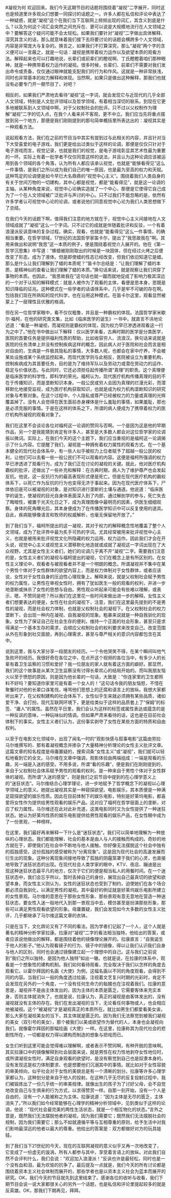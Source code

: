 #凝视为何
欢迎回来。我们今天这期节目的话题将围绕着“凝视”二字展开，同时这也是频道里许多观众们想要一同探讨的话题之一。许多人都在私信和评论中表达了一种疑惑，就是“凝视”这个在我们当下互联网上频频出现的词汇，其含义到底是什么？以及为何这个词汇会突然之间充斥在、更可以说是大规模地流行在人文领域之中？要解答这个疑问可能不会太轻松。如果我们要针对“凝视”二字做出具体解释、深究其含义的话，那么就意味着我们接下去将要讨论的话题会横跨多个人文领域，内容是非常庞大与复杂的。换言之，如果我们不打算深究，那么“凝视”两个字的含义便可以一言蔽之，就是一句话：凝视是携带着权力运作以及欲望本质的观看方法。解释起来也可以打趣地说，长辈们或前辈们的瞪视啊、丁氏瞪瞪着咱们那种眼神，就是一种携带着权力运作的凝视。很多时候，长辈们、前辈们不需要对我们发出命令或责备，仅仅通过眼神就能支配我们的行为和作风。这就是一种非常肤浅，同时也非常基本的权力解释和体现。当然啊，如果只是做出这种解释，那我们也就没有必要专门开一期节目了，对吧？

相反的，如果我们严肃地去看待“凝视”这一字词，就会发现它与近现代的几乎全部人文领域，特别是人文批评领域以及哲学领域，有着相当深切的联系。到现在它更多地被联系到人文领域中啊，对于父权制社会的批评。只不过以父权制作为理解“凝视”二字的切入点，在我个人看来并不客观，更不中立。我们应当先将重点摆放到另一个地方，那便是我们刚刚提到的那句简单概括里所表达出的：凝视其实是一种观看方法。

说起观看方法，我们在之前的节目当中其实有提到过与此相关的内容，并且针对当下大受喜爱的电子游戏，我们更是给出过类似于这样的论调，那便是仅仅只针对于电子游戏而言，视觉记录，也就是我们的视觉，是电子游戏彰显其艺术性最为重要的一环。实际上有着一批学者不仅仅同意这样的说法，并且认为这种论调应该被运用到各个领域的各个角落，认为所有人都应该承认视觉，也就是“能够看得见”这么一件事情，是我们之所以成为我们自己的唯一原因，也是最为至高的权力和天赋。这种笃定的论调便是如今早已大名鼎鼎的“视觉中心主义”。围绕着我们人类自身的有关于世间万物的一切建构，其中心都是视觉，都是“能看得见”，就是这一论调的主轴。从某种角度来说，视觉中心论确实造就了一个中心，那便是它使得它自己成为了一个在人文领域被广泛批评与声讨的中心。只不过我们不能忽略的是，依然有许多学者认可视觉中心论的论调，或者说他们同意视觉中心论为我们人类思想做下了总结。

在我们今天的话题下啊，值得我们注意的地方就在于，视觉中心主义间接地在人文领域成就了“凝视”这么一个字词。只不过它的成就是伴随着批评和反驳，一个有着浪漫派反讽意味的复杂过程。确实，观看，也就是“能看得见”这么一件事情，的确相当重要。在哲学领域，17世纪的法国哲学家笛卡尔，提出了“我思故我在”啊。其用来做出和说明“我思”这一本质的例子，便是围绕着视觉介入展开的。他在《第一哲学沉思集》中写道：“蜂蜡被刚刚取出的时候是一块固体，但在经过火烤之后便改变了形态，成为了液体。但是即使蜡的性态已经改变，但我们依旧知道它是蜡。那么是什么让我们理解到了蜡的本质呢？”笛卡尔总结是：“让我们理解了蜡的本质，是精神似的查看让我们理解了蜡的本质。”换句话来说，就是观察让我们洞穿了事物的本质。也因此，“我思故我在”这句话也就一蹴而就地促成了影响力极其深远的一个对于认知的解释模式：就是人被作为了观看的主体，看便是思本身，思既是知识降临的征兆。这种模式在一些学者的话语体系中，几乎是牢不可破的存在啊。包括我们现在所熟知的现代科学，也在沿用这种模式。在笛卡尔这里，观看显然被蒙上了一层理性且优雅的格调。

但在另一位哲学家眼中，看不仅仅粗鲁，并且是一种霸权的体现。法国哲学家米歇尔·福柯，在他的研究类文集，比如《临床医学的诞生》一书中，就直言不讳地论述道：“看是一种凝视，而凝视则是霸权的体现，因为权力早已渗透进观看这一行为之中了。”他在书中做出以下解释：仅以医学来看，古典时期的医学是分类医学，医院的首要任务是提供福利性质的帮助，比如收容穷人、流浪汉。换句话来说就是医院的任务清单上并没有控制疾病这样的概念。因此病人对于医院和社会而言是相对自由的，生病是一件极其隐私的事情，大多数人呢，也都会在家中疗养，不会被某处设施或某个系统监控起来。而现代医学则与此相反，医院被设立为重要机构，控制疾病成为其首要任务，目的是为了维持军队以及劳动力或潜在劳动力的运作、稳定与价值状态。与此同时，它还必须担任起传播所谓“真理”的职责。这个真理便是临床医学的科学性，即科学的荣光。福柯认为，现代医疗机构传播真理的目的不在于传播知识，而是垄断知识本身。一般公民或穷人会因为真理的烂漫光彩，而潜移默化地接受监视，成为医疗机构获取知识，也就是成为权力机构垄断知识的研究对象与考察对象。在这个过程中，个人隐私或尊严已经被权力的力量或真理的光辉覆盖掉了。没有人会觉得在医生面前赤身裸体是什么羞耻的事情，如果羞耻，那也是必须克服的事情。于是在这样的体系之下，所谓的病人便成为了携带着权力的医疗机构所凝视的观看对象了。

我们在这里不会谈论各位对福柯这一论调的赞同与否啊。一个是因为这是他的早期作品，另一个是我能猜到肯定有许多人，甚至是大多数人都会对这位哲学家的论调报以微词。实际上，在我们今天的这个主题下，我们应当重视的是福柯这一论调揭示了什么内容。它提醒了我们，凝视是一种拥有着权力属性的观看方式。在一个基本健全的现代社会体系中，有一些人似乎被权力上位者赋予了超越一般公民的权利，让他们可以去看一些一般公民们不可以观看的内容。这便是福柯所强调的权力早已渗透进了观看行为，成为了我们正在讨论的凝视的关键。就此，他对医疗机构霸权的批评，还做出了一些补充和解释：在古典时期，病人为了维护尊严也会发起反抗。他说，这一反抗行为的最高表现形式便是死亡。但是在现代医疗机构的霸权体系下，以死亡作为反抗的行为也变得无济于事起来。因为在现代医疗体系下，尸体依旧是可以被凝视的对象，是对知识进行垄断的土壤与通道。他说道：“临床医学的诞生，使凝视的目光自身体表面深入到了内部，通过解剖学的参与，死亡失去了晦暗性，被置于光天化日之下，成为真理图像中最明亮的因素，供医生细细观察。身体的死角曝光后，其本身便成为了在传播医学知识中可以反复使用的道具。自此，疾病能够像语言和牧师的权威解析，也毫无保留地开放了。”

到了我们当下，福柯所提出的这一凝视，其对于权力的解释概念性地覆盖了整个人文领域，成为了批评界中最为炙手可热的字词。尤其经常被用来批评视觉中心主义，也就是被用来批评视觉文化所隐藏的权力运用、权力运作。因此我们才会在开头说，视觉中心主义或视觉主义潜移默化地造就或成就了凝视这一字词出现在了大众视野。尤其是女性主义者们，她们的论调几乎离不开“凝视”二字。需要我们注意的是，女性主义者们的凝视与福柯提出的凝视，它们在概念上是有所区别的。在女性主义理论中，观看者与被观看者并不是一个明朗的概念。所谓凝视并不集中在某个男性个体对于女性群体的欲望内容上，而是权力体制对于女性群体，或者应该说，女性对于女性自身的压迫性心理现象上。解释来说，就是父权制社会赋予男性的权力属性，让男性在审视女性时，拥有了犹如医生一般的观看的权利，并进一步地垄断或抹杀了女性的思想与自由。男性观众听起来可能会有些难以理解，或表示，嗯，不赞同是吧？所以我们在这里花一些时间来做出进一步的解释。女性主义者们想要表达的便是，女性在社会的凝视下，注意，我们在这里最先提到的不是男性的凝视，而是社会权力体制，也就是父权制社会的凝视下。在父权制社会的权力垄断下，会出现一种内在凝视、自我凝视的现象。粗暴来说就是一种自我驯化的现象。女性为了保证自己在社会生存的便利，维持一个正面的社会形象，甚至只是求得满足一个基本生存的需求，会顺应父权制社会的权利要求来改变自己。改变范围从外在形象到社交面貌，再到心理需求，甚至与尊严相关的意识内容都包含在其中。

说到这里，我与大家分享一段朋友的经历。一个令他哭笑不得，在某个瞬间叫他气急败坏的经历。我很好奇在各位之中，在点开这个视频的各位当中，有多少人的长辈有着卫生监察的习惯和爱好？我一位朋友的家人就有着这方面的癖好。那显然，我们的这个故事是从某次卫生监察没有讨得长辈欢心的结局开始的。而叫我朋友恼火以至于愤怒的原因，则是因为他长辈的一句话，大致是：“你连家里的卫生都照料不好吗？要知道你家里可是有着一个女人的！”这句话令我的朋友恼怒，不惜在聚餐时对他的长辈口诛笔伐，唾骂他们思想上的迂腐和语言上的放纵。我想大家都听出来了，在父权制建构的社会体系下，女性似乎生来就必须拥有某些品质，诸如爱干净、会打扮。现代互联网环境下，更是给类似于这样的品质套上了“保姆”的标签、“庸人”的属性。虽然在平日里，我们会认为这样的标签或属性表达或蕴含的是一种反讽的意味，一种玩味似的情调。但如果严肃来看待的话，这也是在目前社会体制下的事实。女性主义者们认为，这份事实剥夺了女性在某些方面的特质和自由权利。

以至于在电影文化领域中，出现了闻名一时的“观影快感与叙事电影”这篇由劳拉·马尔维撰写的、那有着凝视概念并掺杂了大量精神分析理论的女性主义批评文章。这篇文章的知名程度是毋庸置疑的，搜索词条“女性主义”或“凝视”，我们就可以轻松地看到它的全文。马尔维在文章中强调，观影体验由两端组成：一端是观看的乐趣，另一端是入迷的感受。不用多说，所谓“看的乐趣”，便是我们在刚刚提到的，来自于父权制社会体系赋予男性的观看的权利。是一种来自于男性个体对于女性群体的凝视。而所谓“入迷的感受”，则是我们之前节目中提到的在心理学意义上的“迷狂状态”。马尔维结合心理学理论，进一步地赋予了哲学概念下的凝视以心理学领域上的意义。她提出凝视其实是一种窥探欲望。电影娱乐，其本质便是一种满足窥探欲望的娱乐性质。因此在目前体制下的娱乐电影，特别是好莱坞电影，都喜爱将女性作为提供给男性观看的娱乐产品。这对应了福柯在哲学层面上的垄断，对应了权力属性。马尔维还在此对此补充道，这类电影同时又为女性提供了一种迷狂状态。她认为好莱坞性质的娱乐电影提供给男性观看的娱乐产品，在女性眼中成为了一份景观，一种榜样。

在这里，我们最好再来解释一下什么是“迷狂状态”。我们可以简单地理解为一种放纵的心理状态。我们都能理解，社会的基本是由人与人的接触而构成的。奇妙的地方就在于，即使我们在社会中不断地与他人接触，你好像无法摆脱这个社会中独有的孤独感受。这份孤独的感受被称为“分离现象”。这是因为现代社会的高速发展而衍生出的现象。这种分离现象间接地导致了孤独的阴霾笼罩于我们的心灵，也直接地导致了迷狂状态的出现。在现代社会人类学家的眼中，KTV、夜店、蹦迪是出现这种迷狂状态最平凡的地方，仅次于它们的便是相当私人的用餐时间。在一个迷狂状态中，我们会忘乎所以，暂时丢掉自己的身份，展现出自己最真切的欲望和欲望本身。而女性主义则认为，女性的迷狂状态也受到了制约，迫使她们在各个场合都必须自我驯化，以满足男性的凝视。其中最好的例证就是好莱坞娱乐电影所建立的女性景观。马尔维的意思在于那些女性形象、那些景观有意无意地在营造一种迷狂状态，要女性入迷一般地代入到那一景观当中去，模仿甚至是扮演那些形象，那些可以满足男性观看欲望的形象。毋庸置疑，我们会发现如今大多数的女性主义批评，几乎都继承了马尔维这篇文章的衣钵。

只是在当下，文化舆论又有了不同的看法。因为学者们记起了一个人，这个人就是著名的精神分析学家拉康。拉康对“凝视”二字的看法相当独特，他给出的答案，或者应该说他做出的解释，都是围绕着他的镜像理论展开的。拉康直言：“自我诞生于他人的影子。”他认为观看镜子的行为、镜子中的镜像，得以让我们认识我们自身与他人的区别，同时也会通过镜像建立起一个理想中的自己。这与我们之前说到“我们之所以独特，是因为他人独特”如出一辙。也就是说，在拉康的体系中，观看是一个想象性的建构机制。我们如何看待观看，完全取决于我们以怎样的角度去观看它。以霍尔拜因的名画《大使》为例，这幅名画以不同的角度观看，会得到不同的内容。当我们以一般的角度透过绘画，注视着文艺复兴时期的光彩时，肯定不会发现在另外的一个角度，一个没有任何生命力的骷髅也在注视着我们。拉康的意思是，凝视并不是由主体发出的，因为主体的本质是匮乏，它需要客体来充实本身，否则主体就消失了。也就是说，拉康认为，真正的凝视是由客体发出的，没有凝视就没有主体的存在。我们在发出凝视的当下，无论看任何事物或人，也会相应地被凝视。这个“被凝视”才是凝视真正的本质所在。就比如男生们都爱看美女诶，那么大家在凝视美女的当下，其主体就是匮乏的。因为我们无法察觉到被我们凝视的美女（双引号的美女），那个被我们以美或欲望作为替代的人，本身也会凝视向我们。就像霍尔拜因的那幅绘画《大使》一样。在这里，拉康称其为现代社会的悲剧性所在，一切都是权力得以建构而制造的想象与把戏而已。

女生们听到这里可能会觉得难以理解啊，或者表示不赞同啊，有种开脱的意味啊。其实拉康口中的镜像解释到社会层面来说，就是男性在权力性地剥夺女性地位时，或所谓凝视女性时，满足自身观看的欲望时，是没有察觉到自己也是奴隶本身的。没有发现这是权力体制要求、也是想要他们沉溺其中的事情。就比如对于女性容貌的审美倾向，似乎社会对于女性的美貌总是有一个清晰的划分。拉康等许多心理学家都认为，这种划分是来自于他人的投射。在这种几乎无尽的反复投射过程中，我们被锻炼出了一份几乎统一的审美规律。就像出生的孩子为了讨好父母，会不自觉地改变自己与生俱来的行为方式，以求得赞赏一样。自那一刻开始，没有一个人是自由的，没有一个人能被称之为主体。拉康说道：“因为主体是无尽的匮乏，主体消失了。”所以我们如今经常能够在心理学的精神分析领域中，见到类似于这样的论调，他说：“现代社会最完美的两性生活状态，就是一个相互物化的状态。”言外之意是，既然我们无法摆脱他者的凝视，因为我们需要它；既然我们无法摆脱社会的规制，因为我们需要它；那么不如就遵循平等与互相尊重的原则，给予生活中对我们影响最深远的他者以最大的尊重。他给出的答案是：双方都做好对方的玩具娃娃。

到了我们当下21世纪的今天，现在的互联网凝视的意义似乎又再一次地改变了，它变成了一份虚无的漩涡，所有人都参与其中，享受着言语上的放纵。对此我们自然不会评判什么，我们会说：“欢迎加入浪漫派！”反讽也许是最轻松，同时也是一个没有血和泪，最为欢愉的抗争了。最后提及一点就是，我们今天的所有讨论都是围绕着资本主义社会体制而展开的，那些学者也是以资本主义社会为蓝本而展开的研究。OK，我们今天的节目就先到这里结束了。感谢各位的收听与收看，我们下期节目会说一说大家都很关心的另外一个话题，也是私信和评论里提起较多的就是反英雄。OK，那我们下期再见，拜拜。